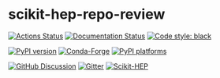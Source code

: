 # scikit-hep-repo-review

[![Actions Status][actions-badge]][actions-link]
[![Documentation Status][rtd-badge]][rtd-link]
[![Code style: black][black-badge]][black-link]

[![PyPI version][pypi-version]][pypi-link]
[![Conda-Forge][conda-badge]][conda-link]
[![PyPI platforms][pypi-platforms]][pypi-link]

[![GitHub Discussion][github-discussions-badge]][github-discussions-link]
[![Gitter][gitter-badge]][gitter-link]
[![Scikit-HEP][sk-badge]](https://scikit-hep.org/)



[actions-badge]:            https://github.com/Scikit-HEP/scikit-hep-repo-review/workflows/CI/badge.svg
[actions-link]:             https://github.com/Scikit-HEP/scikit-hep-repo-review/actions
[black-badge]:              https://img.shields.io/badge/code%20style-black-000000.svg
[black-link]:               https://github.com/psf/black
[conda-badge]:              https://img.shields.io/conda/vn/conda-forge/scikit-hep-repo-review
[conda-link]:               https://github.com/conda-forge/scikit-hep-repo-review-feedstock
[github-discussions-badge]: https://img.shields.io/static/v1?label=Discussions&message=Ask&color=blue&logo=github
[github-discussions-link]:  https://github.com/Scikit-HEP/scikit-hep-repo-review/discussions
[gitter-badge]:             https://badges.gitter.im/https://github.com/Scikit-HEP/scikit-hep-repo-review/community.svg
[gitter-link]:              https://gitter.im/https://github.com/Scikit-HEP/scikit-hep-repo-review/community?utm_source=badge&utm_medium=badge&utm_campaign=pr-badge
[pypi-link]:                https://pypi.org/project/scikit-hep-repo-review/
[pypi-platforms]:           https://img.shields.io/pypi/pyversions/scikit-hep-repo-review
[pypi-version]:             https://badge.fury.io/py/scikit-hep-repo-review.svg
[rtd-badge]:                https://readthedocs.org/projects/scikit-hep-repo-review/badge/?version=latest
[rtd-link]:                 https://scikit-hep-repo-review.readthedocs.io/en/latest/?badge=latest
[sk-badge]:                 https://scikit-hep.org/assets/images/Scikit--HEP-Project-blue.svg
